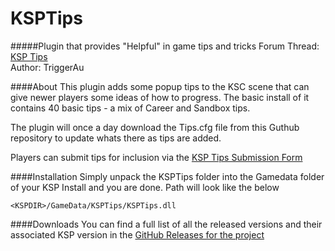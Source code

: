 KSPTips
=======
#####Plugin that provides "Helpful" in game tips and tricks 
Forum Thread: [KSP Tips](http://forum.kerbalspaceprogram.com/threads/)  
Author: TriggerAu

####About
This plugin adds some popup tips to the KSC scene that can give newer players some ideas of how to progress. The basic install of it contains 40 basic tips - a mix of Career and Sandbox tips.

The plugin will once a day download the Tips.cfg file from this Guthub repository to update whats there as tips are added.

Players can submit tips for inclusion via the [KSP Tips Submission Form](https://docs.google.com/forms/d/124jXER4WyRnAx6W23FRr4m8D3TkFQGUCSefkH0q44Xg/viewform)

####Installation
Simply unpack the KSPTips folder into the Gamedata folder of your KSP Install and you are done. Path will look like the below
```
<KSPDIR>/GameData/KSPTips/KSPTips.dll
```

####Downloads
You can find a full list of all the released versions and their associated KSP version in the [GitHub Releases for the project](https://github.com/TriggerAu/KSPTips/releases)
